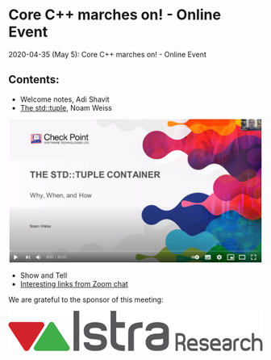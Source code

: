 # Core C++ marches on! - Online Event
2020-04-35 (May 5): Core C++ marches on! - Online Event

## Contents:
- Welcome notes, Adi Shavit
- [The std::tuple](tuple.pdf), Noam Weiss


<div align="center">
  <a href="https://www.youtube.com/embed/ecOqOlpjO_wE"><img src="The_std_tuple_Noam_Weiss.JPG" alt="The std::tuple" width="500"></a>
</div>

- Show and Tell
- [Interesting links from Zoom chat](ZoomLinks.pdf)

We are grateful to the sponsor of this meeting:  

![Istra](../assets/sponsor-logos/istra-research.png)

